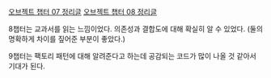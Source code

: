 [오브젝트 챕터 07 정리글](https://yatta.tistory.com/entry/%EC%98%A4%EB%B8%8C%EC%A0%9D%ED%8A%B8-%EC%B1%95%ED%84%B0-07-%EA%B0%9D%EC%B2%B4-%EB%B6%84%ED%95%B4)
[오브젝트 챕터 08 정리글](https://yatta.tistory.com/entry/%EC%98%A4%EB%B8%8C%EC%A0%9D%ED%8A%B8-%EC%B1%95%ED%84%B0-08-%EC%9D%98%EC%A1%B4%EC%84%B1-%EA%B4%80%EB%A6%AC%ED%95%98%EA%B8%B0)

8챕터는 교과서를 읽는 느낌이었다. 의존성과 결합도에 대해 확실히 알 수 있었다. (둘의 명확하게 차이를 짚어준 부분이 좋았다.)

9챕터는 팩토리 패턴에 대해 알려준다고 하는데 공감되는 코드가 많이 나올 것 같아서 기대가 된다.